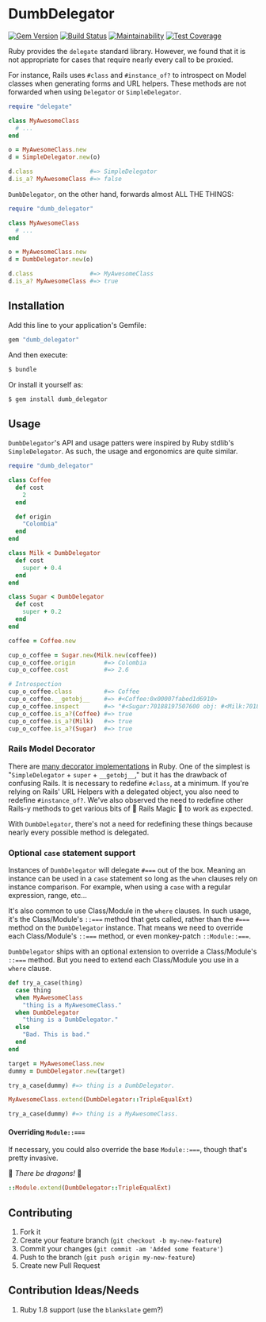 # DumbDelegator

[![Gem Version](https://badge.fury.io/rb/dumb_delegator.svg)](https://badge.fury.io/rb/dumb_delegator)
[![Build Status](https://travis-ci.org/stevenharman/dumb_delegator.svg?branch=master)](https://travis-ci.org/stevenharman/dumb_delegator)
[![Maintainability](https://api.codeclimate.com/v1/badges/b684cbe08af745cbe957/maintainability)](https://codeclimate.com/github/stevenharman/dumb_delegator/maintainability)
[![Test Coverage](https://api.codeclimate.com/v1/badges/b684cbe08af745cbe957/test_coverage)](https://codeclimate.com/github/stevenharman/dumb_delegator/test_coverage)

Ruby provides the `delegate` standard library.
However, we found that it is not appropriate for cases that require nearly every call to be proxied.

For instance, Rails uses `#class` and `#instance_of?` to introspect on Model classes when generating forms and URL helpers.
These methods are not forwarded when using `Delegator` or `SimpleDelegator`.

```ruby
require "delegate"

class MyAwesomeClass
  # ...
end

o = MyAwesomeClass.new
d = SimpleDelegator.new(o)

d.class                #=> SimpleDelegator
d.is_a? MyAwesomeClass #=> false
```

`DumbDelegator`, on the other hand, forwards almost ALL THE THINGS:

```ruby
require "dumb_delegator"

class MyAwesomeClass
  # ...
end

o = MyAwesomeClass.new
d = DumbDelegator.new(o)

d.class                #=> MyAwesomeClass
d.is_a? MyAwesomeClass #=> true
```

## Installation

Add this line to your application's Gemfile:

```ruby
gem "dumb_delegator"
```

And then execute:

```bash
$ bundle
```

Or install it yourself as:

```bash
$ gem install dumb_delegator
```

## Usage

`DumbDelegator`'s API and usage patters were inspired by Ruby stdlib's `SimpleDelegator`.
As such, the usage and ergonomics are quite similar.

```ruby
require "dumb_delegator"

class Coffee
  def cost
    2
  end

  def origin
    "Colombia"
  end
end

class Milk < DumbDelegator
  def cost
    super + 0.4
  end
end

class Sugar < DumbDelegator
  def cost
    super + 0.2
  end
end

coffee = Coffee.new

cup_o_coffee = Sugar.new(Milk.new(coffee))
cup_o_coffee.origin        #=> Colombia
cup_o_coffee.cost          #=> 2.6

# Introspection
cup_o_coffee.class         #=> Coffee
cup_o_coffee.__getobj__    #=> #<Coffee:0x00007fabed1d6910>
cup_o_coffee.inspect       #=> "#<Sugar:70188197507600 obj: #<Milk:70188197507620 obj: #<Coffee:0x00007fabed1d6910>>>"
cup_o_coffee.is_a?(Coffee) #=> true
cup_o_coffee.is_a?(Milk)   #=> true
cup_o_coffee.is_a?(Sugar)  #=> true
```

### Rails Model Decorator

There are [many decorator implementations](http://robots.thoughtbot.com/post/14825364877/evaluating-alternative-decorator-implementations-in) in Ruby.
One of the simplest is "`SimpleDelegator` + `super` + `__getobj__`," but it has the drawback of confusing Rails.
It is necessary to redefine `#class`, at a minimum.
If you're relying on Rails' URL Helpers with a delegated object, you also need to redefine `#instance_of?`.
We've also observed the need to redefine other Rails-y methods to get various bits of 🧙 Rails Magic 🧙 to work as expected.

With `DumbDelegator`, there's not a need for redefining these things because nearly every possible method is delegated.

### Optional `case` statement support

Instances of `DumbDelegator` will delegate `#===` out of the box.
Meaning an instance can be used in a `case` statement so long as the `when` clauses rely on instance comparison.
For example, when using a `case` with a regular expression, range, etc...

It's also common to use Class/Module in the `where` clauses.
In such usage, it's the Class/Module's `::===` method that gets called, rather than the `#===` method on the `DumbDelegator` instance.
That means we need to override each Class/Module's `::===` method, or even monkey-patch `::Module::===`.

`DumbDelegator` ships with an optional extension to override a Class/Module's `::===` method.
But you need to extend each Class/Module you use in a `where` clause.

```ruby
def try_a_case(thing)
  case thing
  when MyAwesomeClass
    "thing is a MyAwesomeClass."
  when DumbDelegator
    "thing is a DumbDelegator."
  else
    "Bad. This is bad."
  end
end

target = MyAwesomeClass.new
dummy = DumbDelegator.new(target)

try_a_case(dummy) #=> thing is a DumbDelegator.

MyAwesomeClass.extend(DumbDelegator::TripleEqualExt)

try_a_case(dummy) #=> thing is a MyAwesomeClass.
```

#### Overriding `Module::===`
If necessary, you could also override the base `Module::===`, though that's pretty invasive.

🐲 _There be dragons!_ 🐉

```ruby
::Module.extend(DumbDelegator::TripleEqualExt)
```

## Contributing

1. Fork it
2. Create your feature branch (`git checkout -b my-new-feature`)
3. Commit your changes (`git commit -am 'Added some feature'`)
4. Push to the branch (`git push origin my-new-feature`)
5. Create new Pull Request

## Contribution Ideas/Needs

1. Ruby 1.8 support (use the `blankslate` gem?)
